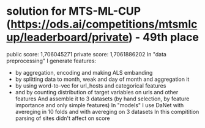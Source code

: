 # solution for MTS-ML-CUP (https://ods.ai/competitions/mtsmlcup/leaderboard/private) - 49th place
public score: 1,706045271
private score: 1,7061886202
In "data preprocessing" I generate features:
- by aggregation, encoding and making ALS embanding
- by splitting data to month, weak and day of month and aggregation it
- by using word-to-vec for url_hosts and categorical features
- and by counting distribution of target variables on urls and other features
And assemble it to 3 datasets (by hand selection, by feature importance and only simple features)
In "models" I use DaNet with avereging in 10 folds and with avereging on 3 datasets
In this compitition parsing of sites didn't affect on score
